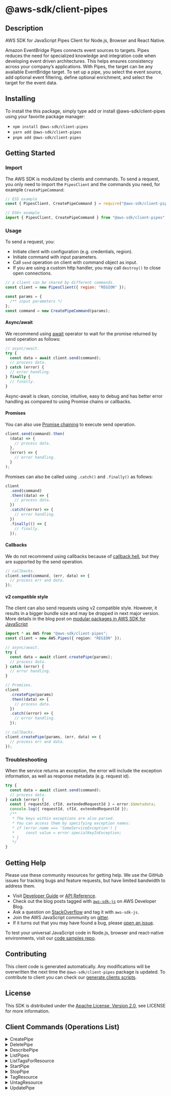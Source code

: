 <!-- generated file, do not edit directly -->

# @aws-sdk/client-pipes

## Description

AWS SDK for JavaScript Pipes Client for Node.js, Browser and React Native.

<p>Amazon EventBridge Pipes connects event sources to targets. Pipes reduces the need for specialized knowledge and integration code when developing
event driven architectures. This helps ensures consistency across your company’s applications. With Pipes, the target can be any available EventBridge target.
To set up a pipe, you select the event source, add optional event filtering, define optional enrichment, and select the target for the event data. </p>

## Installing

To install the this package, simply type add or install @aws-sdk/client-pipes
using your favorite package manager:

- `npm install @aws-sdk/client-pipes`
- `yarn add @aws-sdk/client-pipes`
- `pnpm add @aws-sdk/client-pipes`

## Getting Started

### Import

The AWS SDK is modulized by clients and commands.
To send a request, you only need to import the `PipesClient` and
the commands you need, for example `CreatePipeCommand`:

```js
// ES5 example
const { PipesClient, CreatePipeCommand } = require("@aws-sdk/client-pipes");
```

```ts
// ES6+ example
import { PipesClient, CreatePipeCommand } from "@aws-sdk/client-pipes";
```

### Usage

To send a request, you:

- Initiate client with configuration (e.g. credentials, region).
- Initiate command with input parameters.
- Call `send` operation on client with command object as input.
- If you are using a custom http handler, you may call `destroy()` to close open connections.

```js
// a client can be shared by different commands.
const client = new PipesClient({ region: "REGION" });

const params = {
  /** input parameters */
};
const command = new CreatePipeCommand(params);
```

#### Async/await

We recommend using [await](https://developer.mozilla.org/en-US/docs/Web/JavaScript/Reference/Operators/await)
operator to wait for the promise returned by send operation as follows:

```js
// async/await.
try {
  const data = await client.send(command);
  // process data.
} catch (error) {
  // error handling.
} finally {
  // finally.
}
```

Async-await is clean, concise, intuitive, easy to debug and has better error handling
as compared to using Promise chains or callbacks.

#### Promises

You can also use [Promise chaining](https://developer.mozilla.org/en-US/docs/Web/JavaScript/Guide/Using_promises#chaining)
to execute send operation.

```js
client.send(command).then(
  (data) => {
    // process data.
  },
  (error) => {
    // error handling.
  }
);
```

Promises can also be called using `.catch()` and `.finally()` as follows:

```js
client
  .send(command)
  .then((data) => {
    // process data.
  })
  .catch((error) => {
    // error handling.
  })
  .finally(() => {
    // finally.
  });
```

#### Callbacks

We do not recommend using callbacks because of [callback hell](http://callbackhell.com/),
but they are supported by the send operation.

```js
// callbacks.
client.send(command, (err, data) => {
  // process err and data.
});
```

#### v2 compatible style

The client can also send requests using v2 compatible style.
However, it results in a bigger bundle size and may be dropped in next major version. More details in the blog post
on [modular packages in AWS SDK for JavaScript](https://aws.amazon.com/blogs/developer/modular-packages-in-aws-sdk-for-javascript/)

```ts
import * as AWS from "@aws-sdk/client-pipes";
const client = new AWS.Pipes({ region: "REGION" });

// async/await.
try {
  const data = await client.createPipe(params);
  // process data.
} catch (error) {
  // error handling.
}

// Promises.
client
  .createPipe(params)
  .then((data) => {
    // process data.
  })
  .catch((error) => {
    // error handling.
  });

// callbacks.
client.createPipe(params, (err, data) => {
  // process err and data.
});
```

### Troubleshooting

When the service returns an exception, the error will include the exception information,
as well as response metadata (e.g. request id).

```js
try {
  const data = await client.send(command);
  // process data.
} catch (error) {
  const { requestId, cfId, extendedRequestId } = error.$$metadata;
  console.log({ requestId, cfId, extendedRequestId });
  /**
   * The keys within exceptions are also parsed.
   * You can access them by specifying exception names:
   * if (error.name === 'SomeServiceException') {
   *     const value = error.specialKeyInException;
   * }
   */
}
```

## Getting Help

Please use these community resources for getting help.
We use the GitHub issues for tracking bugs and feature requests, but have limited bandwidth to address them.

- Visit [Developer Guide](https://docs.aws.amazon.com/sdk-for-javascript/v3/developer-guide/welcome.html)
  or [API Reference](https://docs.aws.amazon.com/AWSJavaScriptSDK/v3/latest/index.html).
- Check out the blog posts tagged with [`aws-sdk-js`](https://aws.amazon.com/blogs/developer/tag/aws-sdk-js/)
  on AWS Developer Blog.
- Ask a question on [StackOverflow](https://stackoverflow.com/questions/tagged/aws-sdk-js) and tag it with `aws-sdk-js`.
- Join the AWS JavaScript community on [gitter](https://gitter.im/aws/aws-sdk-js-v3).
- If it turns out that you may have found a bug, please [open an issue](https://github.com/aws/aws-sdk-js-v3/issues/new/choose).

To test your universal JavaScript code in Node.js, browser and react-native environments,
visit our [code samples repo](https://github.com/aws-samples/aws-sdk-js-tests).

## Contributing

This client code is generated automatically. Any modifications will be overwritten the next time the `@aws-sdk/client-pipes` package is updated.
To contribute to client you can check our [generate clients scripts](https://github.com/aws/aws-sdk-js-v3/tree/main/scripts/generate-clients).

## License

This SDK is distributed under the
[Apache License, Version 2.0](http://www.apache.org/licenses/LICENSE-2.0),
see LICENSE for more information.

## Client Commands (Operations List)

<details>
<summary>
CreatePipe
</summary>

[Command API Reference](https://docs.aws.amazon.com/AWSJavaScriptSDK/v3/latest/clients/client-pipes/classes/createpipecommand.html) / [Input](https://docs.aws.amazon.com/AWSJavaScriptSDK/v3/latest/clients/client-pipes/interfaces/createpipecommandinput.html) / [Output](https://docs.aws.amazon.com/AWSJavaScriptSDK/v3/latest/clients/client-pipes/interfaces/createpipecommandoutput.html)

</details>
<details>
<summary>
DeletePipe
</summary>

[Command API Reference](https://docs.aws.amazon.com/AWSJavaScriptSDK/v3/latest/clients/client-pipes/classes/deletepipecommand.html) / [Input](https://docs.aws.amazon.com/AWSJavaScriptSDK/v3/latest/clients/client-pipes/interfaces/deletepipecommandinput.html) / [Output](https://docs.aws.amazon.com/AWSJavaScriptSDK/v3/latest/clients/client-pipes/interfaces/deletepipecommandoutput.html)

</details>
<details>
<summary>
DescribePipe
</summary>

[Command API Reference](https://docs.aws.amazon.com/AWSJavaScriptSDK/v3/latest/clients/client-pipes/classes/describepipecommand.html) / [Input](https://docs.aws.amazon.com/AWSJavaScriptSDK/v3/latest/clients/client-pipes/interfaces/describepipecommandinput.html) / [Output](https://docs.aws.amazon.com/AWSJavaScriptSDK/v3/latest/clients/client-pipes/interfaces/describepipecommandoutput.html)

</details>
<details>
<summary>
ListPipes
</summary>

[Command API Reference](https://docs.aws.amazon.com/AWSJavaScriptSDK/v3/latest/clients/client-pipes/classes/listpipescommand.html) / [Input](https://docs.aws.amazon.com/AWSJavaScriptSDK/v3/latest/clients/client-pipes/interfaces/listpipescommandinput.html) / [Output](https://docs.aws.amazon.com/AWSJavaScriptSDK/v3/latest/clients/client-pipes/interfaces/listpipescommandoutput.html)

</details>
<details>
<summary>
ListTagsForResource
</summary>

[Command API Reference](https://docs.aws.amazon.com/AWSJavaScriptSDK/v3/latest/clients/client-pipes/classes/listtagsforresourcecommand.html) / [Input](https://docs.aws.amazon.com/AWSJavaScriptSDK/v3/latest/clients/client-pipes/interfaces/listtagsforresourcecommandinput.html) / [Output](https://docs.aws.amazon.com/AWSJavaScriptSDK/v3/latest/clients/client-pipes/interfaces/listtagsforresourcecommandoutput.html)

</details>
<details>
<summary>
StartPipe
</summary>

[Command API Reference](https://docs.aws.amazon.com/AWSJavaScriptSDK/v3/latest/clients/client-pipes/classes/startpipecommand.html) / [Input](https://docs.aws.amazon.com/AWSJavaScriptSDK/v3/latest/clients/client-pipes/interfaces/startpipecommandinput.html) / [Output](https://docs.aws.amazon.com/AWSJavaScriptSDK/v3/latest/clients/client-pipes/interfaces/startpipecommandoutput.html)

</details>
<details>
<summary>
StopPipe
</summary>

[Command API Reference](https://docs.aws.amazon.com/AWSJavaScriptSDK/v3/latest/clients/client-pipes/classes/stoppipecommand.html) / [Input](https://docs.aws.amazon.com/AWSJavaScriptSDK/v3/latest/clients/client-pipes/interfaces/stoppipecommandinput.html) / [Output](https://docs.aws.amazon.com/AWSJavaScriptSDK/v3/latest/clients/client-pipes/interfaces/stoppipecommandoutput.html)

</details>
<details>
<summary>
TagResource
</summary>

[Command API Reference](https://docs.aws.amazon.com/AWSJavaScriptSDK/v3/latest/clients/client-pipes/classes/tagresourcecommand.html) / [Input](https://docs.aws.amazon.com/AWSJavaScriptSDK/v3/latest/clients/client-pipes/interfaces/tagresourcecommandinput.html) / [Output](https://docs.aws.amazon.com/AWSJavaScriptSDK/v3/latest/clients/client-pipes/interfaces/tagresourcecommandoutput.html)

</details>
<details>
<summary>
UntagResource
</summary>

[Command API Reference](https://docs.aws.amazon.com/AWSJavaScriptSDK/v3/latest/clients/client-pipes/classes/untagresourcecommand.html) / [Input](https://docs.aws.amazon.com/AWSJavaScriptSDK/v3/latest/clients/client-pipes/interfaces/untagresourcecommandinput.html) / [Output](https://docs.aws.amazon.com/AWSJavaScriptSDK/v3/latest/clients/client-pipes/interfaces/untagresourcecommandoutput.html)

</details>
<details>
<summary>
UpdatePipe
</summary>

[Command API Reference](https://docs.aws.amazon.com/AWSJavaScriptSDK/v3/latest/clients/client-pipes/classes/updatepipecommand.html) / [Input](https://docs.aws.amazon.com/AWSJavaScriptSDK/v3/latest/clients/client-pipes/interfaces/updatepipecommandinput.html) / [Output](https://docs.aws.amazon.com/AWSJavaScriptSDK/v3/latest/clients/client-pipes/interfaces/updatepipecommandoutput.html)

</details>
